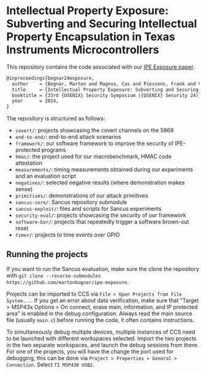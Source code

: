 # Intellectual Property Exposure: Subverting and Securing Intellectual Property Encapsulation in Texas Instruments Microcontrollers

This repository contains the code associated with our [IPE Exposure paper](https://mici.hu/papers/bognar24exposure.pdf).

```tex
@inproceedings{bognar24exposure,
  author    = {Bognar, Marton and Magnus, Cas and Piessens, Frank and Van Bulck, Jo},
  title     = {Intellectual Property Exposure: Subverting and Securing {Intellectual Property Encapsulation} in {Texas Instruments} Microcontrollers},
  booktitle = {33rd {USENIX} Security Symposium ({USENIX} Security 24)},
  year      = 2024,
}
```

The repository is structured as follows:

- `covert/`: projects showcasing the covert channels on the 5969
- `end-to-end/`: end-to-end attack scenarios
- `framework/`: our software framework to improve the security of IPE-protected programs
- `hmac/`: the project used for our macrobenchmark, HMAC code attestation
- `measurements/`: timing measurements obtained during our experiments and an evaluation script
- `negatives/`: selected negative results (where demonstration makes sense)
- `primitives/`: demonstrations of our attack primitives
- `sancus-core/`: Sancus repository submodule
- `sancus-exploit/`: files and scripts for Sancus experiments
- `security-eval/`: projects showcasing the security of our framework
- `software-bor/`: projects that repeatedly trigger a software brown-out reset
- `timer/`: projects to time events over GPIO

## Running the projects

If you want to run the Sancus evaluation, make sure the clone the repository with `git clone --recurse-submodules https://github.com/martonbognar/ipe-exposure`.

Projects can be imported to CCS via `File > Open Projects from File System...`.
If you get an error about data verification, make sure that "Target > MSP43x Options > On connect, erase main, information, and IP protected area" is enabled in the debug configuration.
Always read the main source file (usually `main.c`) before running the code, it often contains instructions.

To simultaneously debug multiple devices, multiple instances of CCS need to be launched with different workspaces selected.
Import the two projects in the two separate workspaces, and launch the debug sessions from there.
For one of the projects, you will have the change the port used for debugging, this can be done via `Project > Properties > General > Connection`.
Select `TI MSP430 USB2`.
